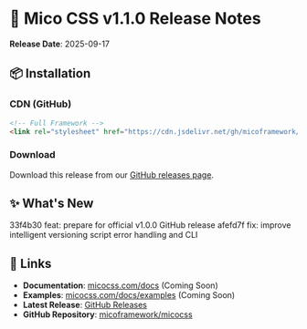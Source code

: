 # 🚀 Mico CSS v1.1.0 Release Notes

**Release Date**: 2025-09-17

## 📦 Installation

### CDN (GitHub)
```html
<!-- Full Framework -->
<link rel="stylesheet" href="https://cdn.jsdelivr.net/gh/micoframework/micocss@v1.1.0/dist/css/mico.min.css">
```

### Download
Download this release from our [GitHub releases page](https://github.com/micoframework/micocss/releases/tag/v1.1.0).

## ✨ What's New

33f4b30 feat: prepare for official v1.0.0 GitHub release
afefd7f fix: improve intelligent versioning script error handling and CLI

## 🔗 Links
- **Documentation**: [micocss.com/docs](https://micocss.com/docs) (Coming Soon)
- **Examples**: [micocss.com/docs/examples](https://micocss.com/docs/examples) (Coming Soon)
- **Latest Release**: [GitHub Releases](https://github.com/micoframework/micocss/releases/latest)
- **GitHub Repository**: [micoframework/micocss](https://github.com/micoframework/micocss)
